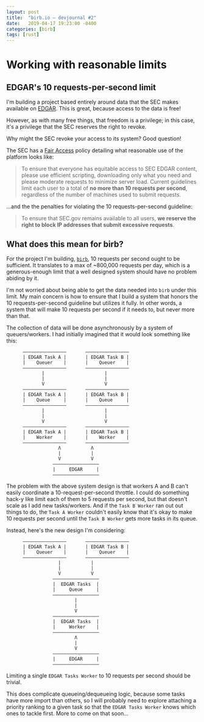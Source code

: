 ```yaml
---
layout: post
title:  "birb.io – devjournal #2"
date:   2019-04-17 19:23:00 -0400
categories: [birb]
tags: [rust]
---
```

# Working with reasonable limits
## EDGAR's 10 requests-per-second limit
I'm building a project based entirely around data that the SEC makes available on [EDGAR](https://www.sec.gov/edgar/searchedgar/companysearch.html). This is great, because access to the data is free!

However, as with many free things, that freedom is a privilege; in this case, it's a privilege that the SEC reserves the right to revoke.

Why might the SEC revoke your access to its system? Good question!

The SEC has a [Fair Access](https://www.sec.gov/developer) policy detailing what reasonable use of the platform looks like:
> To ensure that everyone has equitable access to SEC EDGAR content, please use efficient scripting, downloading only what you need and please moderate requests to minimize server load. Current guidelines limit each user to a total of **no more than 10 requests per second**, regardless of the number of machines used to submit requests.

...and the the penalties for violating the 10 requests-per-second guideline:

> To ensure that SEC.gov remains available to all users, **we reserve the right to block IP addresses that submit excessive requests**.

## What does this mean for birb?
For the project I'm building, [`birb`](https://github.com/murtyjones/birb), 10 requests per second ought to be sufficient. It translates to a max of ~800,000 requests per day, which is a generous-enough limit that a well designed system should have no problem abiding by it.

I'm not worried about being able to get the data needed into `birb` under this limit. My main concern is how to ensure that I build a system that honors the 10 requests-per-second guideline but utilizes it fully. In other words, a system that will make 10 requests per second if it needs to, but never more than that.

The collection of data will be done asynchronously by a system of queuers/workers. I had initially imagined that it would look something like this:
```
      ————————————————       ————————————————
      | EDGAR Task A |       | EDGAR Task B |
      |    Queuer    |       |    Queuer    |
      ————————————————       ————————————————
             |                      |
             |                      |
             V                      V
      ————————————————       ————————————————
      | EDGAR Task A |       | EDGAR Task B |
      |    Queue     |       |    Queue     |
      ————————————————       ————————————————
             |                      |
             |                      |
             V                      V
      ————————————————       ————————————————
      | EDGAR Task A |       | EDGAR Task B |
      |    Worker    |       |    Worker    |
      ————————————————       ————————————————
                   Λ           Λ
                   |           |
                   V           V
                 —————————————————
                 |     EDGAR     |
                 —————————————————
```
The problem with the above system design is that workers A and B can't easily coordinate a 10-request-per-second throttle. I could do something hack-y like limit each of them to 5 requests per second, but that doesn't scale as I add new tasks/workers. And if the `Task B Worker` ran out out things to do, the `Task A Worker` couldn't easily know that it's okay to make 10 requests per second until the `Task B Worker` gets more tasks in its queue.

Instead, here's the new design I'm considering:
```
      ————————————————       ————————————————
      | EDGAR Task A |       | EDGAR Task B |
      |    Queuer    |       |    Queuer    |
      ————————————————       ————————————————
                   |           |
                   |           |
                   V           V
                 —————————————————
                 |  EDGAR Tasks  |
                 |     Queue     |
                 —————————————————
                         |
                         |
                         V
                 —————————————————
                 |  EDGAR Tasks  |
                 |     Worker    |
                 —————————————————
                         Λ
                         |
                         V
                 —————————————————
                 |     EDGAR     |
                 —————————————————
```

Limiting a single `EDGAR Tasks Worker` to 10 requests per second should be trivial.

This does complicate queueing/dequeueing logic, because some tasks have more import than others, so I will probably need to explore attaching a priority ranking to a given task so that the `EDGAR Tasks Worker` knows which ones to tackle first. More to come on that soon...
